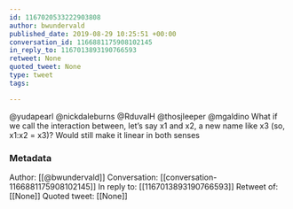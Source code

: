 ```yaml
---
id: 1167020533222903808
author: bwundervald
published_date: 2019-08-29 10:25:51 +00:00
conversation_id: 1166881175908102145
in_reply_to: 1167013893190766593
retweet: None
quoted_tweet: None
type: tweet
tags:

---
```


@yudapearl @nickdaleburns @RduvalH @thosjleeper @mgaldino What if we call the interaction between, let’s say x1 and x2, a new name like x3 (so, x1:x2 = x3)? Would still make it linear in both senses

### Metadata

Author: [[@bwundervald]]
Conversation: [[conversation-1166881175908102145]]
In reply to: [[1167013893190766593]]
Retweet of: [[None]]
Quoted tweet: [[None]]
